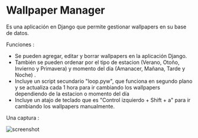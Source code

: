 # Wallpaper Manager

Es una aplicación en Django que permite gestionar wallpapers en su base de datos.

Funciones : 

- Se pueden agregar, editar y borrar wallpapers en la aplicación Django.
- También se pueden ordenar por el tipo de estacion (Verano, Otoño, Invierno y Primavera) y momento del dia (Amanacer, Mañana, Tarde y Noche) .
- Incluye un script secundario "loop.pyw", que funciona en segundo plano y se actualiza cada 1 hora para ir cambiando los wallpapers dependiendo de la estacion o momento del día
- Incluye un atajo de teclado que es "Control izquierdo + Shift + a" para ir cambiando los wallpapers manualmente.

Una captura :

![screenshot](https://1.bp.blogspot.com/-_Dwysmii5sk/XVm1LxrxiwI/AAAAAAAAAmI/WJ483ZmJ3wUrkf7-WcouEA6M2HRdtMsvQCLcBGAs/s1600/17-8-2019%2B10.8.54%2B1.jpg)
